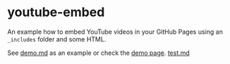 # youtube-embed

An example how to embed YouTube videos in your GitHub Pages using an `_includes` folder and some HTML. 

See [demo.md](demo.md) as an example or check the [demo page](https://codepo8.github.io/youtube-embed/demo.html). [test.md](test.md)

